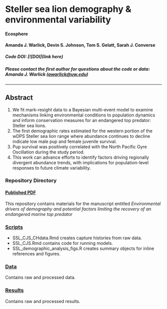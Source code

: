 
# Steller sea lion demography & environmental variability

#### Ecosphere

#### Amanda J. Warlick, Devin S. Johnson, Tom S. Gelatt, Sarah J. Converse

##### Code DOI: [![DOI](link here)

##### Please contact the first author for questions about the code or data: Amanda J. Warlick (awarlick@uw.edu)
_______________________________________________________________________________________

## Abstract

1. We fit mark-resight data to a Bayesian multi-event model to examine mechanisms linking environmental conditions to population dynamics and inform conservation measures for an endangered top predator: Steller sea lions. 
2. The first demographic rates estimated for the western portion of the wDPS Steller sea lion range where abundance continues to decline indicate low male pup and female juvenile survival. 
3. Pup survival was positively correlated with the North Pacific Gyre Oscillation during the study period. 
4. This work can advance efforts to identify factors driving regionally divergent abundance trends, with implications for population-level responses to future climate variability. 

### Repository Directory

#### [Published PDF](link)

This repository contains materials for the manuscript entitled *Environmental drivers of demography and potential factors limiting the recovery of an endangered marine top predator*

### [Scripts](./scripts)

+ SSL_CJS_CHdata.Rmd creates capture histories from raw data.
+ SSL_CJS.Rmd contains code for running models.
+ SSL_demographic_analysis_figs.R creates summary objects for inline references and figures.  
 
### [Data](./data) 

Contains raw and processed data.

### [Results](./results)

Contains raw and processed results.



